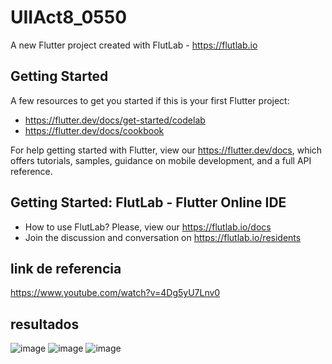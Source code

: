 # UIIAct8_0550

A new Flutter project created with FlutLab - https://flutlab.io

## Getting Started

A few resources to get you started if this is your first Flutter project:

- https://flutter.dev/docs/get-started/codelab
- https://flutter.dev/docs/cookbook

For help getting started with Flutter, view our
https://flutter.dev/docs, which offers tutorials,
samples, guidance on mobile development, and a full API reference.

## Getting Started: FlutLab - Flutter Online IDE

- How to use FlutLab? Please, view our https://flutlab.io/docs
- Join the discussion and conversation on https://flutlab.io/residents

## link de referencia
https://www.youtube.com/watch?v=4Dg5yU7Lnv0
## resultados
![image](https://github.com/veronicaruizav/UII_Act9_0550/assets/143547403/877ec9fe-48ef-4dde-89f4-5b9693e26c0e)
![image](https://github.com/veronicaruizav/UII_Act9_0550/assets/143547403/befb4d02-27a3-4f7f-8e7e-0a72bf70bdd3)
![image](https://github.com/veronicaruizav/UII_Act9_0550/assets/143547403/8125ea9a-2d13-4c71-9c98-68e1d092408e)
